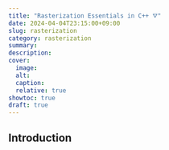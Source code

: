 ```yaml
---
title: "Rasterization Essentials in C++ ⛛"
date: 2024-04-04T23:15:00+09:00
slug: rasterization
category: rasterization
summary:
description:
cover:
  image:
  alt:
  caption:
  relative: true
showtoc: true
draft: true
---
```


## Introduction